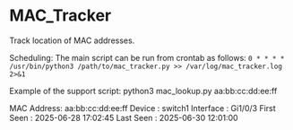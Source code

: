 # MAC_Tracker
Track location of MAC addresses.

Scheduling:
The main script can be run from crontab as follows:
`0 * * * * /usr/bin/python3 /path/to/mac_tracker.py >> /var/log/mac_tracker.log 2>&1`

Example of the support script:
python3 mac_lookup.py aa:bb:cc:dd:ee:ff

MAC Address: aa:bb:cc:dd:ee:ff
Device     : switch1
Interface  : Gi1/0/3
First Seen : 2025-06-28 17:02:45
Last Seen  : 2025-06-30 12:01:00
